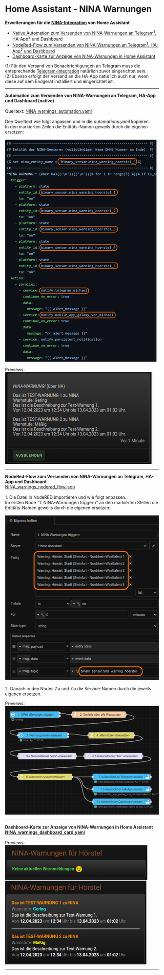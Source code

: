 # Home Assistant - NINA Warnungen

<strong>Erweiterungen für die <a href="https://www.home-assistant.io/integrations/nina/">NINA-Integration</a> von Home Assistant</strong><br />
<ul>
<li><a href="#automation">Native Automation zum Versenden von NINA-Warnungen an Telegram<sup>1</sup>, HA-App<sup>2</sup> und Dashboard</a></li>
<li><a href="#nodered">NodeRed-Flow zum Versenden von NINA-Warnungen an Telegram<sup>1</sup>, HA-App<sup>2</sup> und Dashboard</a></li>
<li><a href="#dashboard">Dashboard-Karte zur Anzeige von NINA-Warnungen in Home Assistant</a></li>
</ul>
(1) Für den Versand von Benachrichtigungen an Telegram muss die entsprechende <a href="https://www.home-assistant.io/integrations/telegram">Telegram-Integration</a> natürlich zuvor eingerichtet sein.<br />
(2) Ebenso erfolgt der Versand an die HA-App natürlich auch nur, wenn diese auf dem Endgerät installiert und eingerichtet ist.<br />

<a id="automation"></a>
<hr>
<strong>Automation zum Versenden von NINA-Warnungen an Telegram, HA-App und Dashboard (native)</strong><br />
<br />
Quelltext: <a href="https://github.com/migacode/home-assistant/blob/main/nina/NINA_warnings_automation.yaml">NINA_warnings_automation.yaml</a><br />
<br />
Den Quelltext wie folgt anpassen und in die <i>automations.yaml</i> kopieren.<br />
In den markierten Zeilen die Entitäts-Namen geweils durch die eigenen ersetzen:<br />
<br />
<img src="./img/NINA_img_changes_automation.png"><br />

Previews:<br />
<img src="./img/NINA_img_notification.png">

<a id="nodered"></a>
<hr>
<strong>NodeRed-Flow zum Versenden von NINA-Warnungen an Telegram, HA-App und Dashboard</strong><br />
<a href="">NINA_warnings_nodered_flow.json</a><br />
<br />
1. Die Datei in NodeRED importieren und wie folgt anpassen.<br />
Im ersten Node "1. NINA-Warnungen triggern" an den markierten Stellen die Entitäts-Namen geweils durch die eigenen ersetzen:<br />
<br />
<img src="./img/NINA_img_changes_flow.png"><br />
<br />
2. Danach in den Nodes 7.a und 7.b die Service-Namen durch die jeweils eigenen ersetzen.<br />

Previews:<br />
<img src="./img/NINA_img_nodered_flow.png">

<a id="dashboard"></a>
<hr>
<strong>Dashboard-Karte zur Anzeige von NINA-Warnungen in Home Assistant</strong><br />
<a href="https://github.com/migacode/home-assistant/blob/main/nina/NINA_warnings_dashboard_card.yaml"><strong>NINA_warnings_dashboard_card.yaml</strong></a><br />
<br />
Previews:<br />
<img src="./img/NINA_img_no_warnings.png"><br />
<img src="./img/NINA_img_warnings.png">
<hr>

